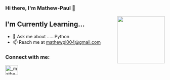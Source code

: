 ### Hi there, I'm Mathew-Paul 👋

<img align='right' src='https://github.com/Rishit-dagli/Rishit-dagli/blob/master/images/octocat-anime.gif' width='150"'>

## I'm Currently Learning...

- 💬 Ask me about ......Python
- 📫 Reach me at mathewpl004@gmail.com

### Connect with me:

<a href="https://instagram.com/_mathew_paul_" target="blank"><img align="center" src="https://raw.githubusercontent.com/rahuldkjain/github-profile-readme-generator/master/src/images/icons/Social/instagram.svg" alt="_mathew_paul_" height="30" width="40" /></a>
